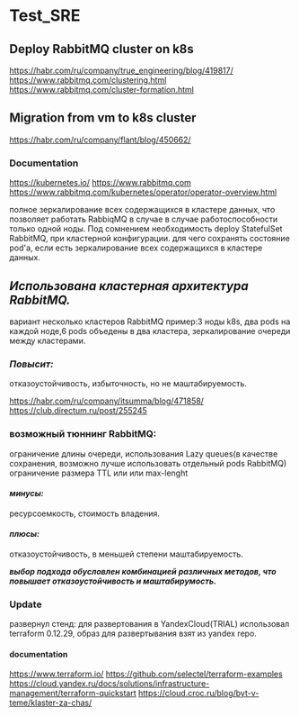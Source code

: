 # Test_SRE

## Deploy RabbitMQ cluster on k8s
 https://habr.com/ru/company/true_engineering/blog/419817/
 https://www.rabbitmq.com/clustering.html
 https://www.rabbitmq.com/cluster-formation.html

## Migration from vm to k8s cluster
 https://habr.com/ru/company/flant/blog/450662/ 

### Documentation

 https://kubernetes.io/
 https://www.rabbitmq.com
 https://www.rabbitmq.com/kubernetes/operator/operator-overview.html

полное зеркалирование всех содержащихся в кластере данных, что позволяет работать RabbiqMQ
в случае в случае работоспособности только одной ноды.
Под сомнением необходимость deploy StatefulSet RabbitMQ, при кластерной конфигурации.
для чего сохранять состояние pod'а, если есть зеркалирование всех содержащихся в кластере данных.

## ***Использована кластерная архитектура RabbitMQ.***
вариант несколько кластеров RabbitMQ
пример:3 ноды k8s, два pods на каждой ноде,6 pods объедены в два кластера,
зеркалирование очереди между кластерами.

### ***Повысит:***
отказоустойчивость, избыточность, но не маштабируемость.

https://habr.com/ru/company/itsumma/blog/471858/
https://club.directum.ru/post/255245

### **возможный тюннинг RabbitMQ:**
ограничение длины очереди,
использования Lazy queues(в качестве сохранения, возможно лучше использовать отдельный pods RabbitMQ)
ограничение размера TTL или или max-lenght

#### ***минусы:***
ресурсоемкость, стоимость владения.
 
#### ***плюсы:***
  отказоустойчивость, в меньшей степени маштабируемость.

***выбор подхода обусловлен комбинацией различных методов, что повышает отказоустойчивость и маштабирумость.***

### Update
развернул стенд:
для развертования в YandexCloud(TRIAL) использовал terraform 0.12.29, образ для развертывания взят из yandex repo.
    
#### documentation
  https://www.terraform.io/
  https://github.com/selectel/terraform-examples
  https://cloud.yandex.ru/docs/solutions/infrastructure-management/terraform-quickstart
  https://cloud.croc.ru/blog/byt-v-teme/klaster-za-chas/

   